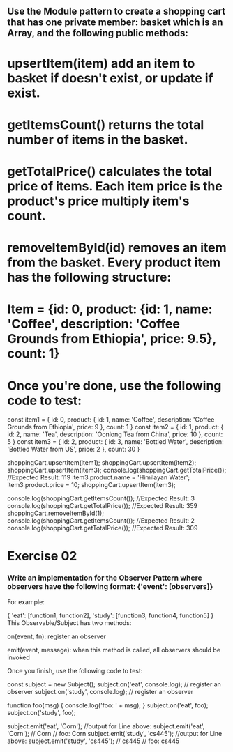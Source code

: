 ## Use the Module pattern to create a shopping cart that has one private member: basket which is an Array, and the following public methods:

# upsertItem(item) add an item to basket if doesn't exist, or update if exist.
# getItemsCount() returns the total number of items in the basket.
# getTotalPrice() calculates the total price of items. Each item price is the product's price multiply item's count.
# removeItemById(id) removes an item from the basket. Every product item has the following structure:

# Item = {id: 0, product: {id: 1, name: 'Coffee', description: 'Coffee Grounds from Ethiopia', price: 9.5}, count: 1}


# Once you're done, use the following code to test:

const item1 = { id: 0, product: { id: 1, name: 'Coffee', description: 'Coffee Grounds from Ethiopia', price: 9 }, count: 1 }
const item2 = { id: 1, product: { id: 2, name: 'Tea', description: 'Oonlong Tea from China', price: 10 }, count: 5 }
const item3 = { id: 2, product: { id: 3, name: 'Bottled Water', description: 'Bottled Water from US', price: 2 }, count: 30 }

shoppingCart.upsertItem(item1);
shoppingCart.upsertItem(item2);
shoppingCart.upsertItem(item3);
console.log(shoppingCart.getTotalPrice()); //Expected Result: 119
item3.product.name = 'Himilayan Water';
item3.product.price = 10;
shoppingCart.upsertItem(item3);

console.log(shoppingCart.getItemsCount()); //Expected Result: 3
console.log(shoppingCart.getTotalPrice()); //Expected Result: 359
shoppingCart.removeItemById(1);
console.log(shoppingCart.getItemsCount()); //Expected Result: 2
console.log(shoppingCart.getTotalPrice()); //Expected Result: 309

# Exercise 02

### Write an implementation for the Observer Pattern where observers have the following format: {'event': [observers]}
For example:

{
   'eat': [function1, function2],
   'study': [function3, function4, function5]
}
This Observable/Subject has two methods:

on(event, fn): register an observer

emit(event, message): when this method is called, all observers should be invoked

Once you finish, use the following code to test:

const subject = new Subject();
subject.on('eat', console.log); // register an observer
subject.on('study', console.log); // register an observer

function foo(msg) {
    console.log('foo: ' + msg);
}
subject.on('eat', foo);
subject.on('study', foo);

subject.emit('eat', 'Corn');
//output for Line above: subject.emit('eat', 'Corn');
// Corn
// foo: Corn
subject.emit('study', 'cs445');
//output for Line above: subject.emit('study', 'cs445');
// cs445
// foo: cs445